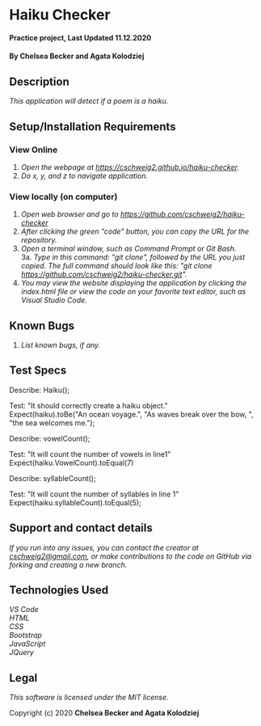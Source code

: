 # Haiku  Checker

#### Practice project, Last Updated 11.12.2020

#### **By Chelsea Becker and Agata Kolodziej**

## Description

_This application will detect if a poem is a haiku._

## Setup/Installation Requirements
### View Online
1. _Open the webpage at https://cschweig2.github.io/haiku-checker._
2. _Do x, y, and z to navigate application._

### View locally (on computer)
1. _Open web browser and go to https://github.com/cschweig2/haiku-checker_
2. _After clicking the green "code" button, you can copy the URL for the repository._
3. _Open a terminal window, such as Command Prompt or Git Bash._<br>
  3a. _Type in this command: "git clone", followed by the URL you just copied. The full command should look like this: "git clone https://github.com/cschweig2/haiku-checker.git"._
4. _You may view the website displaying the application by clicking the index.html file or view the code on your favorite text editor, such as Visual Studio Code._

## Known Bugs

1. _List known bugs, if any._

## Test Specs

Describe: Haiku();

Test: "It should correctly create a haiku object."<br>
Expect(haiku).toBe("An ocean voyage.", "As waves break over the bow, ", "the sea welcomes me.");

Describe: vowelCount();<br>

Test: "It will count the number of vowels in line1"<br>
Expect(haiku.VowelCount).toEqual(7)

Describe: syllableCount();<br>

Test: "It will count the number of syllables in line 1"<br>
Expect(haiku.syllableCount).toEqual(5);


## Support and contact details

_If you run into any issues, you can contact the creator at cschweig2@gmail.com, or make contributions to the code on GitHub via forking and creating a new branch._

## Technologies Used

_VS Code_ <br />
_HTML_ <br />
_CSS_ <br />
_Bootstrap_ <br />
_JavaScript_ <br />
_JQuery_

## Legal

*This software is licensed under the MIT license.*

Copyright (c) 2020 **Chelsea Becker and Agata Kolodziej**